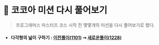 # 🍪 코코아 미션 다시 풀어보기
> 프로그래머스 마스터즈 코스 시작 전 몇몇개의 미션을 다시 풀어보기로 했다.

- #### __다각형의 넓이 구하기__ : [이전풀이(1101)](log_1101/../../daily_study_log/log_1101/getAreaProject.js) ➞ [새로운풀이(1228)](getArea.js)